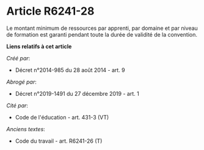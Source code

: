 # Article R6241-28

Le montant minimum de ressources par apprenti, par domaine et par niveau de formation est garanti pendant toute la durée de
validité de la convention.

**Liens relatifs à cet article**

_Créé par_:

  - Décret n°2014-985 du 28 août 2014 - art. 9

_Abrogé par_:

  - Décret n°2019-1491 du 27 décembre 2019 - art. 1

_Cité par_:

  - Code de l'éducation - art. 431-3 (VT)

_Anciens textes_:

  - Code du travail - art. R6241-26 (T)
